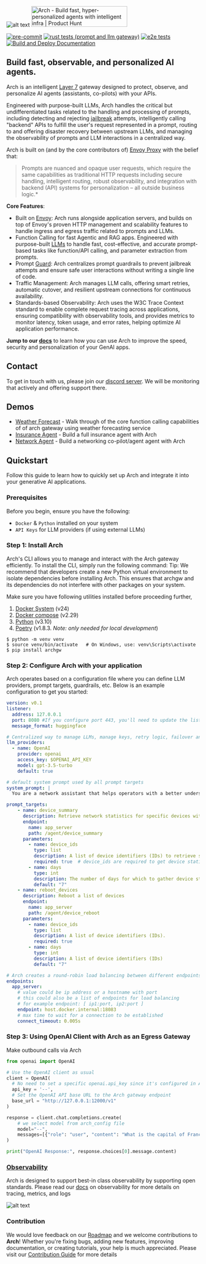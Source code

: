 ![alt text](image.png)
<a href="https://www.producthunt.com/posts/arch-3?embed=true&utm_source=badge-top-post-badge&utm_medium=badge&utm_souce=badge-arch&#0045;3" target="_blank"><img src="https://api.producthunt.com/widgets/embed-image/v1/top-post-badge.svg?post_id=565761&theme=light&period=daily" alt="Arch - Build&#0032;fast&#0044;&#0032;hyper&#0045;personalized&#0032;agents&#0032;with&#0032;intelligent&#0032;infra | Product Hunt" style="width: 250px; height: 54px;" width="250" height="54" /></a>


[![pre-commit](https://github.com/katanemo/arch/actions/workflows/pre-commit.yml/badge.svg)](https://github.com/katanemo/arch/actions/workflows/pre-commit.yml)
[![rust tests (prompt and llm gateway)](https://github.com/katanemo/arch/actions/workflows/rust_tests.yml/badge.svg)](https://github.com/katanemo/arch/actions/workflows/rust_tests.yml)
[![e2e tests](https://github.com/katanemo/arch/actions/workflows/e2e_tests.yml/badge.svg)](https://github.com/katanemo/arch/actions/workflows/e2e_tests.yml)
[![Build and Deploy Documentation](https://github.com/katanemo/arch/actions/workflows/static.yml/badge.svg)](https://github.com/katanemo/arch/actions/workflows/static.yml)

## Build fast, observable, and personalized AI agents.

Arch is an intelligent [Layer 7](https://www.cloudflare.com/learning/ddos/what-is-layer-7/) gateway designed to protect, observe, and personalize AI agents (assistants, co-pilots) with your APIs.

Engineered with purpose-built LLMs, Arch handles the critical but undifferentiated tasks related to the handling and processing of prompts, including detecting and rejecting [jailbreak](https://github.com/verazuo/jailbreak_llms) attempts, intelligently calling "backend" APIs to fulfill the user's request represented in a prompt, routing to and offering disaster recovery between upstream LLMs, and managing the observability of prompts and LLM interactions in a centralized way.

 Arch is built on (and by the core contributors of) [Envoy Proxy](https://www.envoyproxy.io/) with the belief that:

>Prompts are nuanced and opaque user requests, which require the same capabilities as traditional HTTP requests including secure handling, intelligent routing, robust observability, and integration with backend (API) systems for personalization – all outside business logic.*

**Core Features**:
  - Built on [Envoy](https://envoyproxy.io): Arch runs alongside application servers, and builds on top of Envoy's proven HTTP management and scalability features to handle ingress and egress traffic related to prompts and LLMs.
  - Function Calling for fast Agentic and RAG apps. Engineered with purpose-built [LLMs](https://huggingface.co/collections/katanemo/arch-function-66f209a693ea8df14317ad68) to handle fast, cost-effective, and accurate prompt-based tasks like function/API calling, and parameter extraction from prompts.
  - Prompt [Guard](https://huggingface.co/collections/katanemo/arch-guard-6702bdc08b889e4bce8f446d): Arch centralizes prompt guardrails to prevent jailbreak attempts and ensure safe user interactions without writing a single line of code.
  - Traffic Management: Arch manages LLM calls, offering smart retries, automatic cutover, and resilient upstream connections for continuous availability.
  - Standards-based Observability: Arch uses the W3C Trace Context standard to enable complete request tracing across applications, ensuring compatibility with observability tools, and provides metrics to monitor latency, token usage, and error rates, helping optimize AI application performance.

**Jump to our [docs](https://docs.archgw.com)** to learn how you can use Arch to improve the speed, security and personalization of your GenAI apps.

## Contact
To get in touch with us, please join our [discord server](https://discord.gg/pGZf2gcwEc). We will be monitoring that actively and offering support there.

## Demos
* [Weather Forecast](demos/weather_forecast/README.md) - Walk through of the core function calling capabilities of of arch gateway using weather forecasting service
* [Insurance Agent](demos/insurance_agent/README.md) - Build a full insurance agent with Arch
* [Network Agent](demos/network_agent/README.md) - Build a networking co-pilot/agent agent with Arch

## Quickstart

Follow this guide to learn how to quickly set up Arch and integrate it into your generative AI applications.

### Prerequisites

Before you begin, ensure you have the following:

- `Docker` & `Python` installed on your system
- `API Keys` for LLM providers (if using external LLMs)

### Step 1: Install Arch

Arch's CLI allows you to manage and interact with the Arch gateway efficiently. To install the CLI, simply run the following command:
Tip: We recommend that developers create a new Python virtual environment to isolate dependencies before installing Arch. This ensures that archgw and its dependencies do not interfere with other packages on your system.

Make sure you have following utilities installed before proceeding further,

1. [Docker System](https://docs.docker.com/get-started/get-docker/) (v24)
2. [Docker compose](https://docs.docker.com/compose/install/) (v2.29)
3. [Python](https://www.python.org/downloads/) (v3.10)
4. [Poetry](https://python-poetry.org/docs/#installing-with-the-official-installer) (v1.8.3. *Note: only needed for local development*)


```console
$ python -m venv venv
$ source venv/bin/activate   # On Windows, use: venv\Scripts\activate
$ pip install archgw
```

### Step 2: Configure Arch with your application

Arch operates based on a configuration file where you can define LLM providers, prompt targets, guardrails, etc.
Below is an example configuration to get you started:

```yaml
version: v0.1
listener:
  address: 127.0.0.1
  port: 8080 #If you configure port 443, you'll need to update the listener with tls_certificates
  message_format: huggingface

# Centralized way to manage LLMs, manage keys, retry logic, failover and limits in a central way
llm_providers:
  - name: OpenAI
    provider: openai
    access_key: $OPENAI_API_KEY
    model: gpt-3.5-turbo
    default: true

# default system prompt used by all prompt targets
system_prompt: |
  You are a network assistant that helps operators with a better understanding of network traffic flow and perform actions on networking operations. No advice on manufacturers or purchasing decisions.

prompt_targets:
    - name: device_summary
      description: Retrieve network statistics for specific devices within a time range
      endpoint:
        name: app_server
        path: /agent/device_summary
      parameters:
        - name: device_ids
          type: list
          description: A list of device identifiers (IDs) to retrieve statistics for.
          required: true  # device_ids are required to get device statistics
        - name: days
          type: int
          description: The number of days for which to gather device statistics.
          default: "7"
    - name: reboot_devices
      description: Reboot a list of devices
      endpoint:
        name: app_server
        path: /agent/device_reboot
      parameters:
        - name: device_ids
          type: list
          description: A list of device identifiers (IDs).
          required: true
        - name: days
          type: int
          description: A list of device identifiers (IDs)
          default: "7"

# Arch creates a round-robin load balancing between different endpoints, managed via the cluster subsystem.
endpoints:
  app_server:
    # value could be ip address or a hostname with port
    # this could also be a list of endpoints for load balancing
    # for example endpoint: [ ip1:port, ip2:port ]
    endpoint: host.docker.internal:18083
    # max time to wait for a connection to be established
    connect_timeout: 0.005s
```
### Step 3: Using OpenAI Client with Arch as an Egress Gateway

Make outbound calls via Arch

```python
from openai import OpenAI

# Use the OpenAI client as usual
client = OpenAI(
  # No need to set a specific openai.api_key since it's configured in Arch's gateway
  api_key = '--',
  # Set the OpenAI API base URL to the Arch gateway endpoint
  base_url = "http://127.0.0.1:12000/v1"
)

response = client.chat.completions.create(
    # we select model from arch_config file
    model="--",
    messages=[{"role": "user", "content": "What is the capital of France?"}],
)

print("OpenAI Response:", response.choices[0].message.content)

```

### [Observability](https://docs.archgw.com/guides/observability/observability.html)
Arch is designed to support best-in class observability by supporting open standards. Please read our [docs](https://docs.archgw.com/guides/observability/observability.html) on observability for more details on tracing, metrics, and logs

![alt text](docs/source/_static/img/tracing.png)

### Contribution
We would love feedback on our [Roadmap](https://github.com/orgs/katanemo/projects/1) and we welcome contributions to **Arch**!
Whether you're fixing bugs, adding new features, improving documentation, or creating tutorials, your help is much appreciated.
Please visit our [Contribution Guide](CONTRIBUTING.md) for more details
